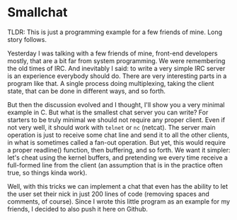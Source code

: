 # Smallchat

TLDR: This is just a programming example for a few friends of mine. Long story follows.

Yesterday I was talking with a few friends of mine, front-end developers mostly, that are a bit far from system programming. We were remembering the old times of IRC. And inevitably I said: to write a very simple IRC server is an experience everybody should do. There are very interesting parts in a program like that. A single process doing multiplexing, taking the client state, that can be done in different ways, and so forth.

But then the discussion evolved and I thought, I'll show you a very minimal example in C. But what is the smallest chat server you can write? For starters to be truly minimal we should not require any proper client. Even if not very well, it should work with `telnet` or `nc` (netcat). The server main operation is just to receive some chat line and send it to all the other clients, in what is sometimes called a fan-out operation. But yet, this would require a proper readline() function, then buffering, and so forth. We want it simpler: let's cheat using the kernel buffers, and pretending we every time receive a full-formed line from the client (an assumption that is in the practice often true, so things kinda work).

Well, with this tricks we can implement a chat that even has the ability to
let the user set their nick in just 200 lines of code (removing spaces
and comments, of course). Since I wrote this little program as an example for
my friends, I decided to also push it here on Github.
